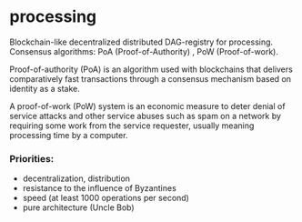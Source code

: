 # processing

Blockchain-like decentralized distributed DAG-registry for processing.
Consensus algorithms: PoA (Proof-of-Authority) , PoW (Proof-of-work).

Proof-of-authority (PoA) is an algorithm used with blockchains that delivers comparatively fast transactions through a consensus mechanism based on identity as a stake.

A proof-of-work (PoW) system is an economic measure to deter denial of service attacks and other service abuses such as spam on a network by requiring some work from the service requester, usually meaning processing time by a computer. 

### Priorities:

- decentralization, distribution
- resistance to the influence of Byzantines
- speed (at least 1000 operations per second)
- pure architecture (Uncle Bob)
